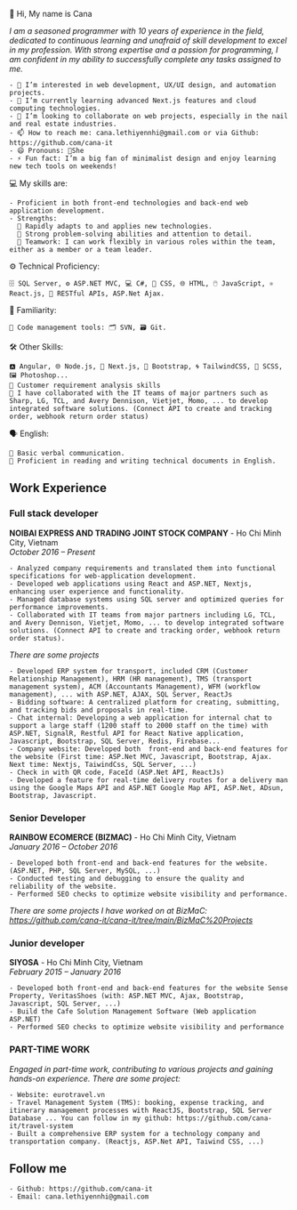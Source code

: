 👋 Hi, My name is Cana

*I am a seasoned programmer with 10 years of experience in the field, dedicated to continuous learning and unafraid of skill development to excel in my profession. With strong expertise and a passion for programming, I am confident in my ability to successfully complete any tasks assigned to me.*

    - 👀 I’m interested in web development, UX/UI design, and automation projects.
    - 🌱 I’m currently learning advanced Next.js features and cloud computing technologies.
    - 💞️ I’m looking to collaborate on web projects, especially in the nail and real estate industries.
    - 📫 How to reach me: cana.lethiyennhi@gmail.com or via Github: https://github.com/cana-it
    - 😄 Pronouns: She
    - ⚡ Fun fact: I’m a big fan of minimalist design and enjoy learning new tech tools on weekends!

💻 My skills are:

    - Proficient in both front-end technologies and back-end web application development.
    - Strengths:
      🚀 Rapidly adapts to and applies new technologies.
      🧠 Strong problem-solving abilities and attention to detail.
      👋 Teamwork: I can work flexibly in various roles within the team, either as a member or a team leader.

⚙️ Technical Proficiency:

    🗄️ SQL Server, ⚙️ ASP.NET MVC, 💻 C#, 🎨 CSS, 🌐 HTML, 🖱️ JavaScript, ⚛️ React.js, 🔗 RESTful APIs, ASP.Net Ajax.

🔧 Familiarity:

    📂 Code management tools: 🗂️ SVN, 🗃️ Git.

🛠️ Other Skills:

    🅰️ Angular, 🌐 Node.js, 🚀 Next.js, 🎨 Bootstrap, 🌀 TailwindCSS, 🎨 SCSS, 🖼️ Photoshop...
    🧠 Customer requirement analysis skills
    👋 I have collaborated with the IT teams of major partners such as Sharp, LG, TCL, and Avery Dennison, Vietjet, Momo, ... to develop integrated software solutions. (Connect API to create and tracking order, webhook return order status)

🗣️ English:

    💬 Basic verbal communication.
    📖 Proficient in reading and writing technical documents in English.

## Work Experience

### Full stack developer
**NOIBAI EXPRESS AND TRADING JOINT STOCK COMPANY** - Ho Chi Minh City, Vietnam  
*October 2016 – Present*

    - Analyzed company requirements and translated them into functional specifications for web-application development.
    - Developed web applications using React and ASP.NET, Nextjs, enhancing user experience and functionality.
    - Managed database systems using SQL server and optimized queries for performance improvements.
    - Collaborated with IT teams from major partners including LG, TCL, and Avery Dennison, Vietjet, Momo, ... to develop integrated software solutions. (Connect API to create and tracking order, webhook return order status).

*There are some projects*

    - Developed ERP system for transport, included CRM (Customer Relationship Management), HRM (HR management), TMS (transport management system), ACM (Accountants Management), WFM (workflow management), ... with ASP.NET, AJAX, SQL Server, ReactJs
    - Bidding software: A centralized platform for creating, submitting, and tracking bids and proposals in real-time.
    - Chat internal: Developing a web application for internal chat to support a large staff (1200 staff to 2000 staff on the time) with ASP.NET, SignalR, Restful API for React Native application, Javascript, Bootstrap, SQL Server, Redis, Firebase...
    - Company website: Developed both  front-end and back-end features for the website (First time: ASP.Net MVC, Javascript, Bootstrap, Ajax. Next time: Nextjs, TaiwindCss, SQL Server, ...)
    - Check in with QR code, FaceId (ASP.Net API, ReactJs)
    - Developed a feature for real-time delivery routes for a delivery man using the Google Maps API and ASP.NET Google Map API, ASP.Net, ADsun, Bootstrap, Javascript.

### Senior Developer
**RAINBOW ECOMERCE (BIZMAC)** - Ho Chi Minh City, Vietnam  
*January 2016 – October 2016*

    - Developed both front-end and back-end features for the website. (ASP.NET, PHP, SQL Server, MySQL, ...)
    - Conducted testing and debugging to ensure the quality and reliability of the website.
    - Performed SEO checks to optimize website visibility and performance.
    
*There are some projects I have worked on at BizMaC: https://github.com/cana-it/cana-it/tree/main/BizMaC%20Projects*

### Junior developer 
**SIYOSA** - Ho Chi Minh City, Vietnam  
*February 2015 – January 2016*

    - Developed both front-end and back-end features for the website Sense Property, VeritasShoes (with: ASP.NET MVC, Ajax, Bootstrap, Javascript, SQL Server, ...)
    - Build the Cafe Solution Management Software (Web application ASP.NET)
    - Performed SEO checks to optimize website visibility and performance

### PART-TIME WORK

*Engaged in part-time work, contributing to various projects and gaining hands-on experience. There are some project:*

    - Website: eurotravel.vn
    - Travel Management System (TMS): booking, expense tracking, and itinerary management processes with ReactJS, Bootstrap, SQL Server Database ... You can follow in my github: https://github.com/cana-it/travel-system
    - Built a comprehensive ERP system for a technology company and transportation company. (Reactjs, ASP.Net API, Taiwind CSS, ...)

## Follow me

    - Github: https://github.com/cana-it
    - Email: cana.lethiyennhi@gmail.com


